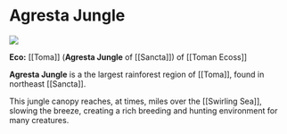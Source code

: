 # Agresta Jungle


<img src="Agresta Jungle.md"></img>


**Eco:** [[Toma]] (**Agresta Jungle** of [[Sancta]]) of [[Toman Ecoss]] <br> 


**Agresta Jungle** is a the largest rainforest region of [[Toma]], found in northeast [[Sancta]]. 

This jungle canopy reaches, at times, miles over the [[Swirling Sea]], slowing the breeze, creating a rich breeding and hunting environment for many creatures. 







